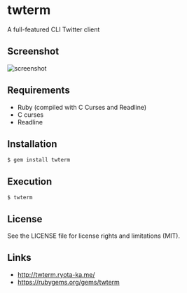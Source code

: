 # twterm

A full-featured CLI Twitter client

## Screenshot

![screenshot](http://twterm.ryota-ka.me/screenshot.png)

## Requirements

- Ruby (compiled with C Curses and Readline)
- C curses
- Readline

## Installation

```
$ gem install twterm
```

## Execution

```
$ twterm
```

## License

See the LICENSE file for license rights and limitations (MIT).

## Links

- http://twterm.ryota-ka.me/
- https://rubygems.org/gems/twterm

